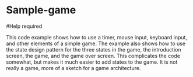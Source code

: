  # Sample-game
 
 #Help required
 
This code example shows how to use a timer, mouse input, keyboard input, and other elements of a simple game. The example also shows how to use the state design pattern for the three states in the game, the introduction screen, the game, and the game over screen. This complicates the code somewhat, but makes it much easier to add states to the game.  It is not really a game, more of a sketch for a game architecture.
